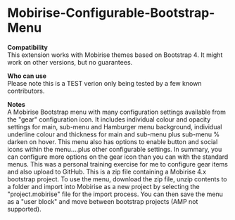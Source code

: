 # Mobirise-Configurable-Bootstrap-Menu

<b>Compatibility</b><br>
This extension works with Mobirise themes based on Bootstrap 4. It might work on other versions, but no guarantees.

<b>Who can use</b><br>
Please note this is a TEST verion only being tested by a few known contributors.

<b>Notes</b><br>
A Mobirise Bootstrap menu with many configuration settings available from the "gear" configuration icon. It includes individual colour and opacity settings for main, sub-menu and Hamburger menu background, individual underline colour and thickness for main and sub-menu plus sub-menu % darken on hover. This menu also has options to enable button and social icons within the menu....plus other configurable settings. In summary, you can configure more options on the gear icon than you can with the standard menus. This was a personal training exercise for me to configure gear items and also upload to GitHub.
This is a zip file containing a Mobirise 4.x bootstrap project. To use the menu, download the zip file, unzip contents to a folder and import into Mobirise as a new project by selecting the "project.mobirise" file for the import process. You can then save the menu as a "user block" and move between bootstrap projects (AMP not supported). 

